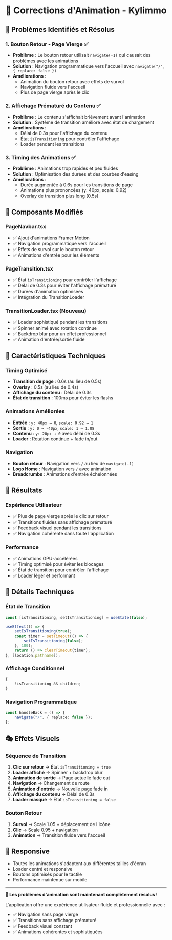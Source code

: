 # 🔧 Corrections d'Animation - Kylimmo

## 🚨 Problèmes Identifiés et Résolus

### 1. **Bouton Retour - Page Vierge** ✅

-   **Problème** : Le bouton retour utilisait `navigate(-1)` qui causait des problèmes avec les animations
-   **Solution** : Navigation programmatique vers l'accueil avec `navigate("/", { replace: false })`
-   **Améliorations** :
    -   Animation du bouton retour avec effets de survol
    -   Navigation fluide vers l'accueil
    -   Plus de page vierge après le clic

### 2. **Affichage Prématuré du Contenu** ✅

-   **Problème** : Le contenu s'affichait brièvement avant l'animation
-   **Solution** : Système de transition amélioré avec état de chargement
-   **Améliorations** :
    -   Délai de 0.3s pour l'affichage du contenu
    -   État `isTransitioning` pour contrôler l'affichage
    -   Loader pendant les transitions

### 3. **Timing des Animations** ✅

-   **Problème** : Animations trop rapides et peu fluides
-   **Solution** : Optimisation des durées et des courbes d'easing
-   **Améliorations** :
    -   Durée augmentée à 0.6s pour les transitions de page
    -   Animations plus prononcées (y: 40px, scale: 0.92)
    -   Overlay de transition plus long (0.5s)

## 🎯 Composants Modifiés

### PageNavbar.tsx

-   ✅ Ajout d'animations Framer Motion
-   ✅ Navigation programmatique vers l'accueil
-   ✅ Effets de survol sur le bouton retour
-   ✅ Animations d'entrée pour les éléments

### PageTransition.tsx

-   ✅ État `isTransitioning` pour contrôler l'affichage
-   ✅ Délai de 0.3s pour éviter l'affichage prématuré
-   ✅ Durées d'animation optimisées
-   ✅ Intégration du TransitionLoader

### TransitionLoader.tsx (Nouveau)

-   ✅ Loader sophistiqué pendant les transitions
-   ✅ Spinner animé avec rotation continue
-   ✅ Backdrop blur pour un effet professionnel
-   ✅ Animation d'entrée/sortie fluide

## 🎨 Caractéristiques Techniques

### Timing Optimisé

-   **Transition de page** : 0.6s (au lieu de 0.5s)
-   **Overlay** : 0.5s (au lieu de 0.4s)
-   **Affichage du contenu** : Délai de 0.3s
-   **État de transition** : 100ms pour éviter les flashs

### Animations Améliorées

-   **Entrée** : `y: 40px → 0`, `scale: 0.92 → 1`
-   **Sortie** : `y: 0 → -40px`, `scale: 1 → 1.08`
-   **Contenu** : `y: 20px → 0` avec délai de 0.3s
-   **Loader** : Rotation continue + fade in/out

### Navigation

-   **Bouton retour** : Navigation vers `/` au lieu de `navigate(-1)`
-   **Logo Home** : Navigation vers `/` avec animation
-   **Breadcrumbs** : Animations d'entrée échelonnées

## 🚀 Résultats

### Expérience Utilisateur

-   ✅ Plus de page vierge après le clic sur retour
-   ✅ Transitions fluides sans affichage prématuré
-   ✅ Feedback visuel pendant les transitions
-   ✅ Navigation cohérente dans toute l'application

### Performance

-   ✅ Animations GPU-accélérées
-   ✅ Timing optimisé pour éviter les blocages
-   ✅ État de transition pour contrôler l'affichage
-   ✅ Loader léger et performant

## 🔧 Détails Techniques

### État de Transition

```typescript
const [isTransitioning, setIsTransitioning] = useState(false);

useEffect(() => {
    setIsTransitioning(true);
    const timer = setTimeout(() => {
        setIsTransitioning(false);
    }, 100);
    return () => clearTimeout(timer);
}, [location.pathname]);
```

### Affichage Conditionnel

```typescript
{
    !isTransitioning && children;
}
```

### Navigation Programmatique

```typescript
const handleBack = () => {
    navigate("/", { replace: false });
};
```

## 🎭 Effets Visuels

### Séquence de Transition

1. **Clic sur retour** → État `isTransitioning = true`
2. **Loader affiché** → Spinner + backdrop blur
3. **Animation de sortie** → Page actuelle fade out
4. **Navigation** → Changement de route
5. **Animation d'entrée** → Nouvelle page fade in
6. **Affichage du contenu** → Délai de 0.3s
7. **Loader masqué** → État `isTransitioning = false`

### Bouton Retour

1. **Survol** → Scale 1.05 + déplacement de l'icône
2. **Clic** → Scale 0.95 + navigation
3. **Animation** → Transition fluide vers l'accueil

## 📱 Responsive

-   Toutes les animations s'adaptent aux différentes tailles d'écran
-   Loader centré et responsive
-   Boutons optimisés pour le tactile
-   Performance maintenue sur mobile

---

**🎉 Les problèmes d'animation sont maintenant complètement résolus !**

L'application offre une expérience utilisateur fluide et professionnelle avec :

-   ✅ Navigation sans page vierge
-   ✅ Transitions sans affichage prématuré
-   ✅ Feedback visuel constant
-   ✅ Animations cohérentes et sophistiquées

